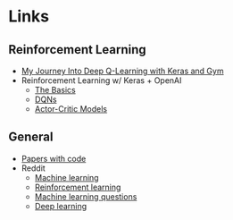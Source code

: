 # Links

## Reinforcement Learning
* [My Journey Into Deep Q-Learning with Keras and Gym](https://medium.com/@gtnjuvin/my-journey-into-deep-q-learning-with-keras-and-gym-3e779cc12762)
* Reinforcement Learning w/ Keras + OpenAI
    * [The Basics](https://medium.com/@yashpatel_86510/reinforcement-learning-w-keras-openai-698add10b4eb "Part 1")
    * [DQNs](https://towardsdatascience.com/reinforcement-learning-w-keras-openai-dqns-1eed3a5338c "Part 2")
    * [Actor-Critic Models](https://towardsdatascience.com/reinforcement-learning-w-keras-openai-actor-critic-models-f084612cfd69 "Part 3")

## General
* [Papers with code](https://paperswithcode.com/)
* Reddit
    * [Machine learning](https://www.reddit.com/r/MachineLearning/)
    * [Reinforcement learning](https://www.reddit.com/r/reinforcementlearning/)
    * [Machine learning questions](https://www.reddit.com/r/MLQuestions/)
    * [Deep learning](https://www.reddit.com/r/deeplearning/)